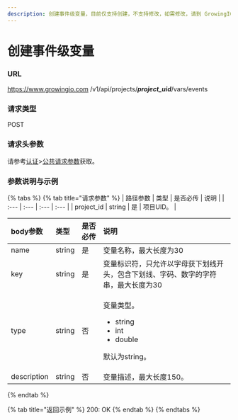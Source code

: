 ```yaml
---
description: 创建事件级变量，目前仅支持创建，不支持修改，如需修改，请到 GrowingIO 平台管理界面修改。
---
```


# 创建事件级变量

### URL

https://www.growingio.com /v1/api/projects/_**project\_uid**_/vars/events

### 请求类型

POST

### 请求头参数

请参考[认证](../authenticate/)&gt;[公共请求参数](../authenticate/head-parameter.md)获取。

### 参数说明与示例

{% tabs %}
{% tab title="请求参数" %}
| 路径参数 | 类型 | 是否必传 | 说明 |
| :--- | :--- | :--- | :--- |
| project\_id | string | 是 | 项目UID。 |

<table>
  <thead>
    <tr>
      <th style="text-align:left">body&#x53C2;&#x6570;</th>
      <th style="text-align:left">&#x7C7B;&#x578B;</th>
      <th style="text-align:left">&#x662F;&#x5426;&#x5FC5;&#x4F20;</th>
      <th style="text-align:left">&#x8BF4;&#x660E;</th>
    </tr>
  </thead>
  <tbody>
    <tr>
      <td style="text-align:left">name</td>
      <td style="text-align:left">string</td>
      <td style="text-align:left">&#x662F;</td>
      <td style="text-align:left">&#x53D8;&#x91CF;&#x540D;&#x79F0;&#xFF0C;&#x6700;&#x5927;&#x957F;&#x5EA6;&#x4E3A;30</td>
    </tr>
    <tr>
      <td style="text-align:left">key</td>
      <td style="text-align:left">string</td>
      <td style="text-align:left">&#x662F;</td>
      <td style="text-align:left">&#x53D8;&#x91CF;&#x6807;&#x8BC6;&#x7B26;&#xFF0C;&#x53EA;&#x5141;&#x8BB8;&#x4EE5;&#x5B57;&#x6BCD;&#x83B7;&#x4E0B;&#x5212;&#x7EBF;&#x5F00;&#x5934;&#xFF0C;&#x5305;&#x542B;&#x4E0B;&#x5212;&#x7EBF;&#x3001;&#x5B57;&#x7801;&#x3001;&#x6570;&#x5B57;&#x7684;&#x5B57;&#x7B26;&#x4E32;&#xFF0C;&#x6700;&#x5927;&#x957F;&#x5EA6;&#x4E3A;30</td>
    </tr>
    <tr>
      <td style="text-align:left">type</td>
      <td style="text-align:left">string</td>
      <td style="text-align:left">&#x5426;</td>
      <td style="text-align:left">
        <p>&#x53D8;&#x91CF;&#x7C7B;&#x578B;&#x3002;</p>
        <ul>
          <li>string</li>
          <li>int</li>
          <li>double</li>
        </ul>
        <p>&#x9ED8;&#x8BA4;&#x4E3A;string&#x3002;</p>
      </td>
    </tr>
    <tr>
      <td style="text-align:left">description</td>
      <td style="text-align:left">string</td>
      <td style="text-align:left">&#x5426;</td>
      <td style="text-align:left">&#x53D8;&#x91CF;&#x63CF;&#x8FF0;&#xFF0C;&#x6700;&#x5927;&#x957F;&#x5EA6;150&#x3002;</td>
    </tr>
  </tbody>
</table>
{% endtab %}

{% tab title="返回示例" %}
200: OK
{% endtab %}
{% endtabs %}




